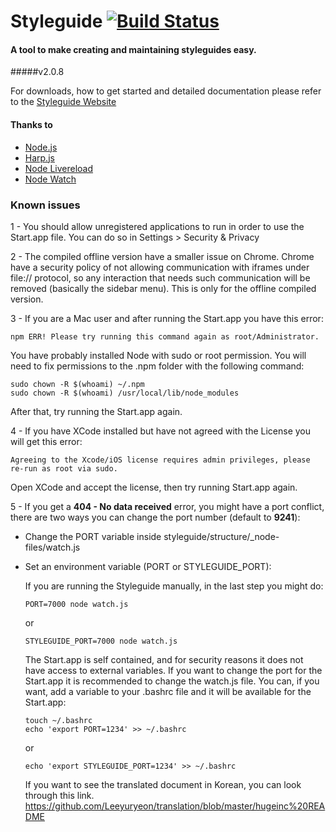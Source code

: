 # Styleguide [![Build Status](https://travis-ci.org/hugeinc/styleguide.svg?branch=master)](https://travis-ci.org/hugeinc/styleguide)
#### A tool to make creating and maintaining styleguides easy.
#####v2.0.8

For downloads, how to get started and detailed documentation please refer to the [Styleguide Website](http://hugeinc.github.io/styleguide/)

#### Thanks to
- [Node.js](http://nodejs.org)
- [Harp.js](http://harpjs.com)
- [Node Livereload](https://www.npmjs.com/package/livereload)
- [Node Watch](https://www.npmjs.com/package/watch)

### Known issues
1 - You should allow unregistered applications to run in order to use the Start.app file. You can do so in Settings > Security & Privacy

2 - The compiled offline version have a smaller issue on Chrome. Chrome have a security policy of not allowing communication with iframes under file:// protocol, so any interaction that needs such communication will be removed (basically the sidebar menu). This is only for the offline compiled version.

3 - If you are a Mac user and after running the Start.app you have this error:

```
npm ERR! Please try running this command again as root/Administrator.
```
You have probably installed Node with sudo or root permission. You will need to fix permissions to the .npm folder with the following command:

```
sudo chown -R $(whoami) ~/.npm
sudo chown -R $(whoami) /usr/local/lib/node_modules
```

After that, try running the Start.app again.

4 - If you have XCode installed but have not agreed with the License you will get this error:
```
Agreeing to the Xcode/iOS license requires admin privileges, please re-run as root via sudo.
```
Open XCode and accept the license, then try running Start.app again.

5 - If you get a **404 - No data received** error, you might have a port conflict, there are two ways you can change the port number (default to **9241**):
- Change the PORT variable inside styleguide/structure/_node-files/watch.js
- Set an environment variable (PORT or STYLEGUIDE_PORT):

    If you are running the Styleguide manually, in the last step you might do:

    ```
    PORT=7000 node watch.js
    ```
    or
    ```
    STYLEGUIDE_PORT=7000 node watch.js
    ```
    The Start.app is self contained, and for security reasons it does not have access to external variables.
    If you want to change the port for the Start.app it is recommended to change the watch.js file.
    You can, if you want, add a variable to your .bashrc file and it will be available for the Start.app:
    ```
    touch ~/.bashrc
    echo 'export PORT=1234' >> ~/.bashrc
    ```
    or
    ```
    echo 'export STYLEGUIDE_PORT=1234' >> ~/.bashrc
    ```
    If you want to see the translated document in Korean, you can look through this link.
    https://github.com/Leeyuryeon/translation/blob/master/hugeinc%20README
